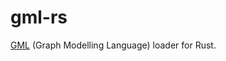 # gml-rs

[GML][1] (Graph Modelling Language) loader for Rust.

[1]: http://www.fim.uni-passau.de/index.php?id=17297&L=1
